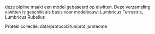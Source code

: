 deze pipline maakt een model gebaseerd op eiwitten.
Deze verzameling eiwitten is geschikt als basis voor modelbouw: 
Lumbricus Terrestris, Lumbricus Rubellus

Protein collectie:
data/protocol2/uniprot_proteome

